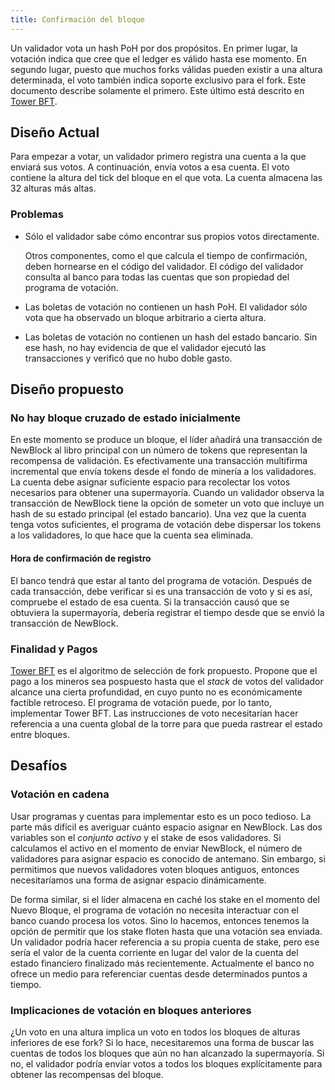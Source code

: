 ```yaml
---
title: Confirmación del bloque
---
```


Un validador vota un hash PoH por dos propósitos. En primer lugar, la votación indica que cree que el ledger es válido hasta ese momento. En segundo lugar, puesto que muchos forks válidas pueden existir a una altura determinada, el voto también indica soporte exclusivo para el fork. Este documento describe solamente el primero. Este último está descrito en [Tower BFT](../implemented-proposals/tower-bft.md).

## Diseño Actual

Para empezar a votar, un validador primero registra una cuenta a la que enviará sus votos. A continuación, envía votos a esa cuenta. El voto contiene la altura del tick del bloque en el que vota. La cuenta almacena las 32 alturas más altas.

### Problemas

- Sólo el validador sabe cómo encontrar sus propios votos directamente.

  Otros componentes, como el que calcula el tiempo de confirmación, deben hornearse en el código del validador. El código del validador consulta al banco para todas las cuentas que son propiedad del programa de votación.

- Las boletas de votación no contienen un hash PoH. El validador sólo vota que ha observado un bloque arbitrario a cierta altura.

- Las boletas de votación no contienen un hash del estado bancario. Sin ese hash, no hay evidencia de que el validador ejecutó las transacciones y verificó que no hubo doble gasto.

## Diseño propuesto

### No hay bloque cruzado de estado inicialmente

En este momento se produce un bloque, el líder añadirá una transacción de NewBlock al libro principal con un número de tokens que representan la recompensa de validación. Es efectivamente una transacción multifirma incremental que envía tokens desde el fondo de minería a los validadores. La cuenta debe asignar suficiente espacio para recolectar los votos necesarios para obtener una supermayoría. Cuando un validador observa la transacción de NewBlock tiene la opción de someter un voto que incluye un hash de su estado principal (el estado bancario). Una vez que la cuenta tenga votos suficientes, el programa de votación debe dispersar los tokens a los validadores, lo que hace que la cuenta sea eliminada.

#### Hora de confirmación de registro

El banco tendrá que estar al tanto del programa de votación. Después de cada transacción, debe verificar si es una transacción de voto y si es así, compruebe el estado de esa cuenta. Si la transacción causó que se obtuviera la supermayoría, debería registrar el tiempo desde que se envió la transacción de NewBlock.

### Finalidad y Pagos

[Tower BFT](../implemented-proposals/tower-bft.md) es el algoritmo de selección de fork propuesto. Propone que el pago a los mineros sea pospuesto hasta que el _stack_ de votos del validador alcance una cierta profundidad, en cuyo punto no es económicamente factible retroceso. El programa de votación puede, por lo tanto, implementar Tower BFT. Las instrucciones de voto necesitarían hacer referencia a una cuenta global de la torre para que pueda rastrear el estado entre bloques.

## Desafíos

### Votación en cadena

Usar programas y cuentas para implementar esto es un poco tedioso. La parte más difícil es averiguar cuánto espacio asignar en NewBlock. Las dos variables son el _conjunto activo_ y el stake de esos validadores. Si calculamos el activo en el momento de enviar NewBlock, el número de validadores para asignar espacio es conocido de antemano. Sin embargo, si permitimos que nuevos validadores voten bloques antiguos, entonces necesitaríamos una forma de asignar espacio dinámicamente.

De forma similar, si el líder almacena en caché los stake en el momento del Nuevo Bloque, el programa de votación no necesita interactuar con el banco cuando procesa los votos. Sino lo hacemos, entonces tenemos la opción de permitir que los stake floten hasta que una votación sea enviada. Un validador podría hacer referencia a su propia cuenta de stake, pero ese sería el valor de la cuenta corriente en lugar del valor de la cuenta del estado financiero finalizado más recientemente. Actualmente el banco no ofrece un medio para referenciar cuentas desde determinados puntos a tiempo.

### Implicaciones de votación en bloques anteriores

¿Un voto en una altura implica un voto en todos los bloques de alturas inferiores de ese fork? Si lo hace, necesitaremos una forma de buscar las cuentas de todos los bloques que aún no han alcanzado la supermayoría. Si no, el validador podría enviar votos a todos los bloques explícitamente para obtener las recompensas del bloque.
